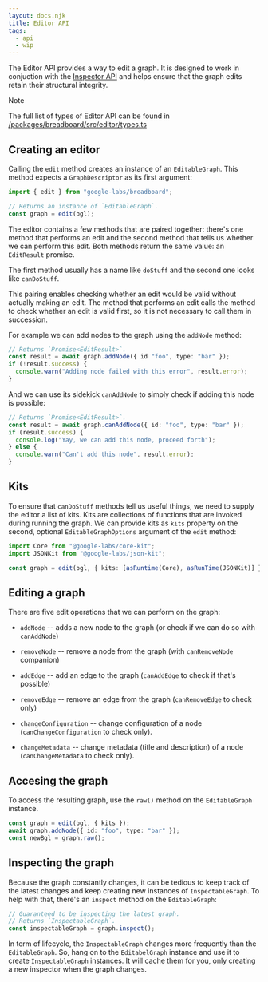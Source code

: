 ```yaml
---
layout: docs.njk
title: Editor API
tags:
  - api
  - wip
---
```


The Editor API provides a way to edit a graph. It is designed to work in conjuction with the [Inspector API](../inspector) and helps ensure that the graph edits retain their structural integrity.

> [!NOTE]
> The full list of types of Editor API can be found in [/packages/breadboard/src/editor/types.ts](https://github.com/breadboard-ai/breadboard/blob/main/packages/breadboard/src/editor/types.ts)

## Creating an editor

Calling the `edit` method creates an instance of an `EditableGraph`. This method expects a `GraphDescriptor` as its first argument:

```ts
import { edit } from "google-labs/breadboard";

// Returns an instance of `EditableGraph`.
const graph = edit(bgl);
```

The editor contains a few methods that are paired together: there's one method that performs an edit and the second method that tells us whether we can perform this edit. Both methods return the same value: an `EditResult` promise.

The first method usually has a name like `doStuff` and the second one looks like `canDoStuff`.

This pairing enables checking whether an edit would be valid without actually making an edit. The method that performs an edit calls the method to check whether an edit is valid first, so it is not necessary to call them in succession.

For example we can add nodes to the graph using the `addNode` method:

```ts
// Returns `Promise<EditResult>`.
const result = await graph.addNode({ id "foo", type: "bar" });
if (!result.success) {
  console.warn("Adding node failed with this error", result.error);
}
```

And we can use its sidekick `canAddNode` to simply check if adding this node is possible:

```ts
// Returns `Promise<EditResult>`.
const result = await graph.canAddNode({ id: "foo", type: "bar" });
if (result.success) {
  console.log("Yay, we can add this node, proceed forth");
} else {
  console.warn("Can't add this node", result.error);
}
```

## Kits

To ensure that `canDoStuff` methods tell us useful things, we need to supply the editor a list of kits. Kits are collections of functions that are invoked during running the graph. We can provide kits as `kits` property on the second, optional `EditableGraphOptions` argument of the `edit` method:

```ts
import Core from "@google-labs/core-kit";
import JSONKit from "@google-labs/json-kit";

const graph = edit(bgl, { kits: [asRuntime(Core), asRunTime(JSONKit)] });
```

## Editing a graph

There are five edit operations that we can perform on the graph:

- `addNode` -- adds a new node to the graph (or check if we can do so with `canAddNode`)

- `removeNode` -- remove a node from the graph (with `canRemoveNode` companion)

- `addEdge` -- add an edge to the graph (`canAddEdge` to check if that's possible)

- `removeEdge` -- remove an edge from the graph (`canRemoveEdge` to check only)

- `changeConfiguration` -- change configuration of a node (`canChangeConfiguration` to check only).

- `changeMetadata` -- change metadata (title and description) of a node (`canChangeMetadata` to check only).

## Accesing the graph

To access the resulting graph, use the `raw()` method on the `EditableGraph` instance.

```ts
const graph = edit(bgl, { kits });
await graph.addNode({ id: "foo", type: "bar" });
const newBgl = graph.raw();
```

## Inspecting the graph

Because the graph constantly changes, it can be tedious to keep track of the latest changes and keep creating new instances of `InspectableGraph`. To help with that, there's an `inspect` method on the `EditableGraph`:

```ts
// Guaranteed to be inspecting the latest graph.
// Returns `InspectableGraph`.
const inspectableGraph = graph.inspect();
```

In term of lifecycle, the `InspectableGraph` changes more frequently than the `EditableGraph`. So, hang on to the `EditabelGraph` instance and use it to create `InspectableGraph` instances. It will cache them for you, only creating a new inspector when the graph changes.
